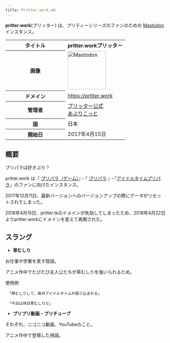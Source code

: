 ```yaml
---
title: Pritter.work.md
---
```

<div>

**pritter.work**(プリッター) は、プリティーシリーズのファンのための [Mastodon](/Mastodon "Mastodon") インスタンス。  

<table>
<colgroup>
<col style="width: 50%" />
<col style="width: 50%" />
</colgroup>
<tbody>
<tr class="header">
<th>タイトル</th>
<th><span>pritter.work</span>プリッター</th>
</tr>

<tr class="odd">
<th>画像</th>
<td><a href="/%E3%83%95%E3%82%A1%E3%82%A4%E3%83%AB:Mastodon_logo.png" title="Mastodon"><img src="/images/thumb/0/00/Mastodon_logo.png/120px-Mastodon_logo.png" srcset="/images/thumb/0/00/Mastodon_logo.png/180px-Mastodon_logo.png 1.5x, /images/0/00/Mastodon_logo.png 2x" width="120" height="120" alt="Mastodon" /></a></td>
</tr>
<tr class="even">
<th scope="row">ドメイン</th>
<td><a href="https://pritter.work" rel="nofollow">https://pritter.work</a></td>
</tr>
<tr class="odd">
<th scope="row">管理者</th>
<td><a href="https://pritter.work/@pritter_official" rel="nofollow">プリッター公式</a><br />
<a href="https://twitter.com/j_apricot_field" rel="nofollow">あぷりこっと</a></td>
</tr>
<tr class="even">
<th scope="row">国</th>
<td>日本</td>
</tr>
<tr class="odd">
<th scope="row">開始日</th>
<td>2017年4月15日</td>
</tr>
</tbody>
</table>

## 概要

プリパラは好きぷり？

pritter.work は『 [プリパラ（ゲーム）](https://ja.wikipedia.org/wiki/%E3%83%97%E3%83%AA%E3%83%91%E3%83%A9 "w:プリパラ")』・『 [プリパラ](https://ja.wikipedia.org/wiki/%E3%83%97%E3%83%AA%E3%83%91%E3%83%A9_(%E3%82%A2%E3%83%8B%E3%83%A1) "w:プリパラ (アニメ)") 』・『[アイドルタイムプリパラ](https://ja.wikipedia.org/wiki/%E3%82%A2%E3%82%A4%E3%83%89%E3%83%AB%E3%82%BF%E3%82%A4%E3%83%A0%E3%83%97%E3%83%AA%E3%83%91%E3%83%A9 "w:アイドルタイムプリパラ")』のファンに向けたインスタンス。

  
2017年12月11日、最新バージョンへのバージョンアップの際にデータがリセットされてしまった。

2018年4月15日、pritter.tkのドメインが失効してしまったため、2018年4月22日よりpritter.workにドメインを変えて再開された。

## スラング

-   **草むしり**

お仕事や学業を表す隠語。

アニメ作中でたびたび主人公たちが草むしりを強いられるため。

使用例  

     「草むしりして、毎月アイドルタイムが振り込まれる」

     「今日は休日草むしりだ」

-   **プリプリ動画・プリチューブ**

それぞれ、ニコニコ動画、YouTubeのこと。

アニメ作中で登場した用語。

</div>
